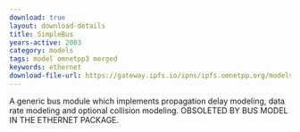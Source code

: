 ```yaml
---
download: true
layout: download-details
title: SimpleBus
years-active: 2003
category: models
tags: model omnetpp3 merged
keywords: ethernet
download-file-url: https://gateway.ipfs.io/ipns/ipfs.omnetpp.org/models/SimpleBus-1.0-src.tgz
---
```


A generic bus module which implements propagation delay modeling, data rate
modeling and optional collision modeling. OBSOLETED BY BUS MODEL IN THE
ETHERNET PACKAGE.
